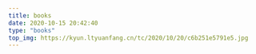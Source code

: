 ```yaml
---
title: books
date: 2020-10-15 20:42:40
type: "books"
top_img: https://kyun.ltyuanfang.cn/tc/2020/10/20/c6b251e5791e5.jpg
---
```

